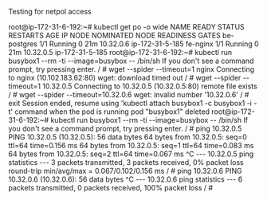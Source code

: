 Testing for netpol access 

root@ip-172-31-6-192:~# kubectl get po -o wide
NAME          READY   STATUS    RESTARTS   AGE   IP          NODE              NOMINATED NODE   READINESS GATES
be-postgres   1/1     Running   0          21m   10.32.0.6   ip-172-31-5-185   <none>           <none>
fe-nginx      1/1     Running   0          21m   10.32.0.5   ip-172-31-5-185   <none>           <none>
root@ip-172-31-6-192:~# kubectl run busybox1 --rm -ti --image=busybox -- /bin/sh
If you don't see a command prompt, try pressing enter.
/ # wget --spider --timeout=1 nginx
Connecting to nginx (10.102.183.62:80)
wget: download timed out
/ # wget --spider --timeout=1 10.32.0.5
Connecting to 10.32.0.5 (10.32.0.5:80)
remote file exists
/ # wget --spider --timeout=10.32.0.6
wget: invalid number '10.32.0.6'
/ # exit
Session ended, resume using 'kubectl attach busybox1 -c busybox1 -i -t' command when the pod is running
pod "busybox1" deleted
root@ip-172-31-6-192:~# kubectl run busybox1 --rm -ti --image=busybox -- /bin/sh
If you don't see a command prompt, try pressing enter.
/ # ping 10.32.0.5
PING 10.32.0.5 (10.32.0.5): 56 data bytes
64 bytes from 10.32.0.5: seq=0 ttl=64 time=0.156 ms
64 bytes from 10.32.0.5: seq=1 ttl=64 time=0.083 ms
64 bytes from 10.32.0.5: seq=2 ttl=64 time=0.067 ms
^C
--- 10.32.0.5 ping statistics ---
3 packets transmitted, 3 packets received, 0% packet loss
round-trip min/avg/max = 0.067/0.102/0.156 ms
/ # ping 10.32.0.6
PING 10.32.0.6 (10.32.0.6): 56 data bytes
^C
--- 10.32.0.6 ping statistics ---
6 packets transmitted, 0 packets received, 100% packet loss
/ #
